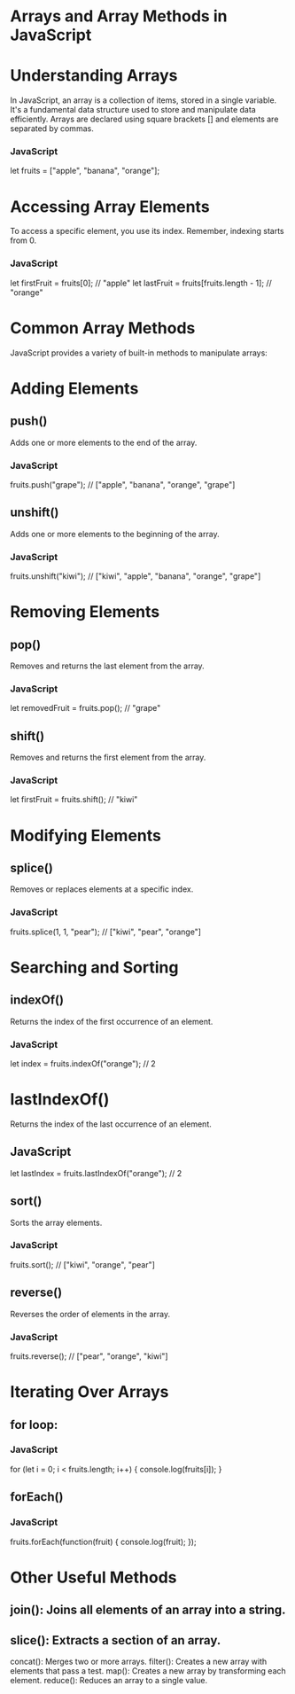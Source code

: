 # Arrays and Array Methods in JavaScript

# Understanding Arrays
In JavaScript, an array is a collection of items, stored in a single variable. It's a fundamental data structure used to store and manipulate data efficiently. Arrays are declared using square brackets [] and elements are separated by commas.

### JavaScript
let fruits = ["apple", "banana", "orange"];


# Accessing Array Elements
To access a specific element, you use its index. Remember, indexing starts from 0.

### JavaScript
let firstFruit = fruits[0]; // "apple"
let lastFruit = fruits[fruits.length - 1]; // "orange"


# Common Array Methods
JavaScript provides a variety of built-in methods to manipulate arrays:

# Adding Elements
## push()
Adds one or more elements to the end of the array.
### JavaScript
fruits.push("grape"); // ["apple", "banana", "orange", "grape"]


## unshift()
Adds one or more elements to the beginning of the array.
### JavaScript
fruits.unshift("kiwi"); // ["kiwi", "apple", "banana", "orange", "grape"]

# Removing Elements
## pop()
Removes and returns the last element from the array.
### JavaScript
let removedFruit = fruits.pop(); // "grape"


## shift()
Removes and returns the first element from the array.
### JavaScript
let firstFruit = fruits.shift(); // "kiwi"


# Modifying Elements
## splice()
Removes or replaces elements at a specific index.
### JavaScript
fruits.splice(1, 1, "pear"); // ["kiwi", "pear", "orange"]


# Searching and Sorting
## indexOf()
Returns the index of the first occurrence of an element.
### JavaScript
let index = fruits.indexOf("orange"); // 2

# lastIndexOf()
Returns the index of the last occurrence of an element.
## JavaScript
let lastIndex = fruits.lastIndexOf("orange"); // 2

## sort()
Sorts the array elements.
### JavaScript
fruits.sort(); // ["kiwi", "orange", "pear"]


## reverse()
Reverses the order of elements in the array.
### JavaScript
fruits.reverse(); // ["pear", "orange", "kiwi"]


# Iterating Over Arrays
## for loop:
### JavaScript
for (let i = 0; i < fruits.length; i++) {
    console.log(fruits[i]);
}


## forEach()
### JavaScript
fruits.forEach(function(fruit) {
    console.log(fruit);
});


# Other Useful Methods
## join(): Joins all elements of an array into a string.
## slice(): Extracts a section of an array.
concat(): Merges two or more arrays.
filter(): Creates a new array with elements that pass a test.
map(): Creates a new array by transforming each element.
reduce(): Reduces an array to a single value.
